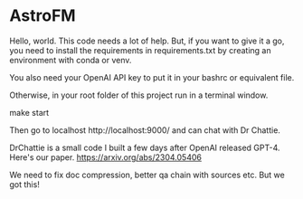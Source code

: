 # AstroFM

Hello, world. This code needs a lot of help. But, if you want to give it a go, you need to install the requirements in requirements.txt 
by creating an environment with conda or venv.

You also need your OpenAI API key to put it in your bashrc or equivalent file.

Otherwise, in your root folder of this project run in a terminal window.

make start

Then go to localhost http://localhost:9000/ and can chat with Dr Chattie. 

DrChattie is a small code I built a few days after OpenAI released GPT-4. Here's our paper.
https://arxiv.org/abs/2304.05406

We need to fix doc compression, better qa chain with sources etc. But we got this!


